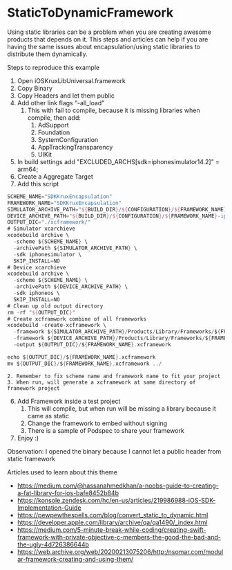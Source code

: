 # StaticToDynamicFramework  

Using static libraries can be a problem when you are creating awesome products that depends on it. This steps and articles can help if you are having the same issues about encapsulation/using static libraries to distribute them dynamically.  

Steps to reproduce this example

1. Open iOSKruxLibUniversal.framework 
2. Copy Binary
3. Copy Headers and let them public
4. Add other link flags “-all_load”
    1. This with fail to compile, because it is missing libraries when compile, then add:
        1. AdSupport
        2. Foundation
        3. SystemConfiguration
        4. AppTrackingTransparency
        5. UIKit
5. In build settings add "EXCLUDED_ARCHS[sdk=iphonesimulator14.2]" = arm64;
6. Create a Aggregate Target
1. Add this script
```swift
SCHEME_NAME="SDKKruxEncapsulation"
FRAMEWORK_NAME="SDKKruxEncapsulation"
SIMULATOR_ARCHIVE_PATH="${BUILD_DIR}/${CONFIGURATION}/${FRAMEWORK_NAME}-iphonesimulator.xcarchive"
DEVICE_ARCHIVE_PATH="${BUILD_DIR}/${CONFIGURATION}/${FRAMEWORK_NAME}-iphoneos.xcarchive"
OUTPUT_DIC="./xcframework/"
# Simulator xcarchieve
xcodebuild archive \
  -scheme ${SCHEME_NAME} \
  -archivePath ${SIMULATOR_ARCHIVE_PATH} \
  -sdk iphonesimulator \
  SKIP_INSTALL=NO
# Device xcarchieve
xcodebuild archive \
  -scheme ${SCHEME_NAME} \
  -archivePath ${DEVICE_ARCHIVE_PATH} \
  -sdk iphoneos \
  SKIP_INSTALL=NO
# Clean up old output directory
rm -rf "${OUTPUT_DIC}"
# Create xcframwork combine of all frameworks
xcodebuild -create-xcframework \
  -framework ${SIMULATOR_ARCHIVE_PATH}/Products/Library/Frameworks/${FRAMEWORK_NAME}.framework \
  -framework ${DEVICE_ARCHIVE_PATH}/Products/Library/Frameworks/${FRAMEWORK_NAME}.framework \
  -output ${OUTPUT_DIC}/${FRAMEWORK_NAME}.xcframework

echo ${OUTPUT_DIC}/${FRAMEWORK_NAME}.xcframework
mv ${OUTPUT_DIC}/${FRAMEWORK_NAME}.xcframework ../
```
    2. Remember to fix scheme name and framework name to fit your project
    3. When run, will generate a xcframework at same directory of framework project
6. Add Framework inside a test project
    1. This will compile, but when run will be missing a library because it came as static
    2. Change the framework to embed without signing
    3. There is a sample of Podspec to share your framework
7. Enjoy :) 

Observation: I opened the binary because I cannot let a public header from static framework  

Articles used to learn about this theme  
- https://medium.com/@hassanahmedkhan/a-noobs-guide-to-creating-a-fat-library-for-ios-bafe8452b84b
- https://konsole.zendesk.com/hc/en-us/articles/219986988-iOS-SDK-Implementation-Guide
- https://pewpewthespells.com/blog/convert_static_to_dynamic.html
- https://developer.apple.com/library/archive/qa/qa1490/_index.html
- https://medium.com/5-minute-break-while-coding/creating-swift-framework-with-private-objective-c-members-the-good-the-bad-and-the-ugly-4d726386644b
- https://web.archive.org/web/20200213075206/http:/nsomar.com/modular-framework-creating-and-using-them/
